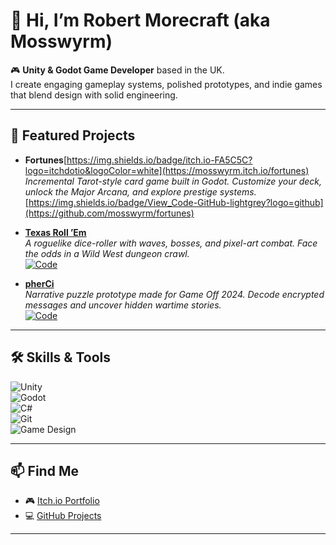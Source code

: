 # 👋 Hi, I’m Robert Morecraft (aka Mosswyrm)

🎮 **Unity & Godot Game Developer** based in the UK.  
I create engaging gameplay systems, polished prototypes, and indie games that blend design with solid engineering.  

---

## 🌟 Featured Projects

- **Fortunes**[https://img.shields.io/badge/itch.io-FA5C5C?logo=itchdotio&logoColor=white](https://mosswyrm.itch.io/fortunes)
  *Incremental Tarot-style card game built in Godot. Customize your deck, unlock the Major Arcana, and explore prestige systems.*  
  [https://img.shields.io/badge/View_Code-GitHub-lightgrey?logo=github](https://github.com/mosswyrm/fortunes)

- [**Texas Roll ’Em**](https://mosswyrm.itch.io/texas-roll-em)  
  *A roguelike dice-roller with waves, bosses, and pixel-art combat. Face the odds in a Wild West dungeon crawl.*  
  [![Code](https://img.shields.io/badge/View_Code-GitHub-lightgrey?logo=github)](https://github.com/mosswyrm/texas-roll-em)

- [**pherCi**](https://mosswyrm.itch.io/pherci)  
  *Narrative puzzle prototype made for Game Off 2024. Decode encrypted messages and uncover hidden wartime stories.*  
  [![Code](https://img.shields.io/badge/View_Code-GitHub-lightgrey?logo=github)](https://github.com/mosswyrm/pherci)

---

## 🛠 Skills & Tools
![Unity](https://img.shields.io/badge/Unity-000000?logo=unity&logoColor=white)  
![Godot](https://img.shields.io/badge/Godot-478CBF?logo=godot-engine&logoColor=white)  
![C#](https://img.shields.io/badge/C%23-239120?logo=csharp&logoColor=white)  
![Git](https://img.shields.io/badge/Git-F05032?logo=git&logoColor=white)  
![Game Design](https://img.shields.io/badge/Focus-Gameplay_Programming-blue)  

---

## 📫 Find Me
- 🎮 [Itch.io Portfolio](https://mosswyrm.itch.io)  
- 💻 [GitHub Projects](https://github.com/mosswyrm)  
<!-- 🔗 LinkedIn -->

---

<!--
**MossWyrm/MossWyrm** is a ✨ _special_ ✨ repository because its `README.md` (this file) appears on your GitHub profile.

Here are some ideas to get you started:

- 🔭 I’m currently working on ...
- 🌱 I’m currently learning ...
- 👯 I’m looking to collaborate on ...
- 🤔 I’m looking for help with ...
- 💬 Ask me about ...
- 📫 How to reach me: ...
- 😄 Pronouns: ...
- ⚡ Fun fact: ...
-->
